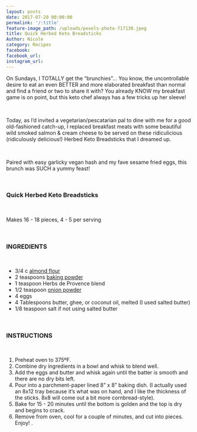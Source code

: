 ```yaml
---
layout: posts
date: 2017-07-20 00:00:00
permalink: '/:title'
feature-image_path: /uploads/pexels-photo-717130.jpeg
title: Quick Herbed Keto Breadsticks
Author: Nicole
category: Recipes
facebook:
facebook_url:
instagram_url:
---
```


On Sundays, I TOTALLY get the “brunchies”… You know, the uncontrollable desire to eat an even BETTER and more elaborated breakfast than normal and find a friend or two to share it with? You already KNOW my breakfast game is on point, but this keto chef always has a few tricks up her sleeve!

&nbsp;

Today, as I’d invited a vegetarian/pescatarian pal to dine with me for a good old-fashioned catch-up, I replaced breakfast meats with some beautiful wild smoked salmon & cream cheese to be served on these ridiculicious (ridiculously delicious!) Herbed Keto Breadsticks that I dreamed up.

&nbsp;

Paired with easy garlicky vegan hash and my fave sesame fried eggs, this brunch was SUCH a yummy feast!

&nbsp;

### Quick Herbed Keto Breadsticks

&nbsp;

Makes 16 - 18 pieces, 4 - 5 per serving

&nbsp;

### INGREDIENTS&nbsp;

&nbsp;

* 3/4 c [almond flour](https://www.amazon.com/gp/product/B0055IRNAC/ref=as_li_tl?ie=UTF8&amp;camp=1789&amp;creative=9325&amp;creativeASIN=B0055IRNAC&amp;linkCode=as2&amp;tag=bychefnicole-20&amp;linkId=3ec8cd750e45a2592aeb2ba6969e90e5)
* 2 teaspoons [baking powder](https://www.amazon.com/gp/product/B0094ENXU2/ref=as_li_tl?ie=UTF8&amp;camp=1789&amp;creative=9325&amp;creativeASIN=B0094ENXU2&amp;linkCode=as2&amp;tag=bychefnicole-20&amp;linkId=df04ef77ee529b2172bfbd969012a9f4)
* 1 teaspoon Herbs de Provence blend
* 1/2 teaspoon [onion powder](https://www.amazon.com/gp/product/B005P0TJ4I/ref=as_li_tl?ie=UTF8&amp;camp=1789&amp;creative=9325&amp;creativeASIN=B005P0TJ4I&amp;linkCode=as2&amp;tag=bychefnicole-20&amp;linkId=23feee1202441407a22b3628269bece2)
* 4 eggs
* 4 Tablespoons butter, ghee, or coconut oil, melted (I used salted butter)
* 1/8 teaspoon salt if not using salted butter

&nbsp;

### INSTRUCTIONS

&nbsp;

1. Preheat oven to 375&ordm;F.
2. Combine dry ingredients in a bowl and whisk to blend well.
3. Add the eggs and butter and whisk again until the batter is smooth and there are no dry bits left.
4. Pour into a parchment-paper lined 8” x 8” baking dish. (I actually used an 8x12 tray because it’s what was on hand, and I like the thickness of the sticks. 8x8 will come out a bit more cornbread-style).
5. Bake for 15 - 20 minutes until the bottom is golden and the top is dry and begins to crack.
6. Remove from oven, cool for a couple of minutes, and cut into pieces. Enjoy! .